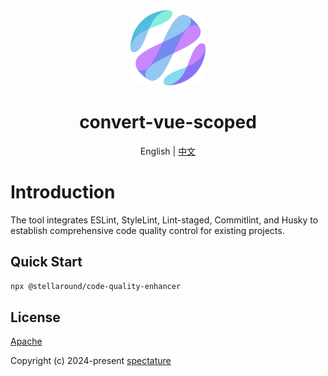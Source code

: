 <div align="center">
  <img alt="auto-cli logo" width="120" height="120" src="./logo.png">
  <h1>convert-vue-scoped</h1>
  <span>English | <a href="./README.zh-CN.md">中文</a></span>
</div>

# Introduction
The tool integrates ESLint, StyleLint, Lint-staged, Commitlint, and Husky to establish comprehensive code quality control for existing projects.
## Quick Start

```sh
npx @stellaround/code-quality-enhancer
```

## License

[Apache](./LICENSE)

Copyright (c) 2024-present [spectature](https://github.com/Spectature)